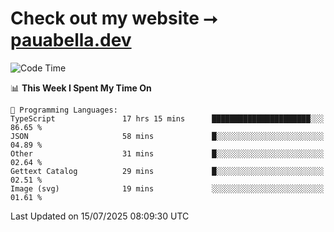 # Check out my website ⭢ [pauabella.dev](https://pauabella.dev)

<!--START_SECTION:waka-->
![Code Time](http://img.shields.io/badge/Code%20Time-4%2C593%20hrs%207%20mins-blue)

📊 **This Week I Spent My Time On** 

```text
💬 Programming Languages: 
TypeScript               17 hrs 15 mins      ██████████████████████░░░   86.65 % 
JSON                     58 mins             █░░░░░░░░░░░░░░░░░░░░░░░░   04.89 % 
Other                    31 mins             █░░░░░░░░░░░░░░░░░░░░░░░░   02.64 % 
Gettext Catalog          29 mins             █░░░░░░░░░░░░░░░░░░░░░░░░   02.51 % 
Image (svg)              19 mins             ░░░░░░░░░░░░░░░░░░░░░░░░░   01.61 % 
```


 Last Updated on 15/07/2025 08:09:30 UTC
<!--END_SECTION:waka-->
